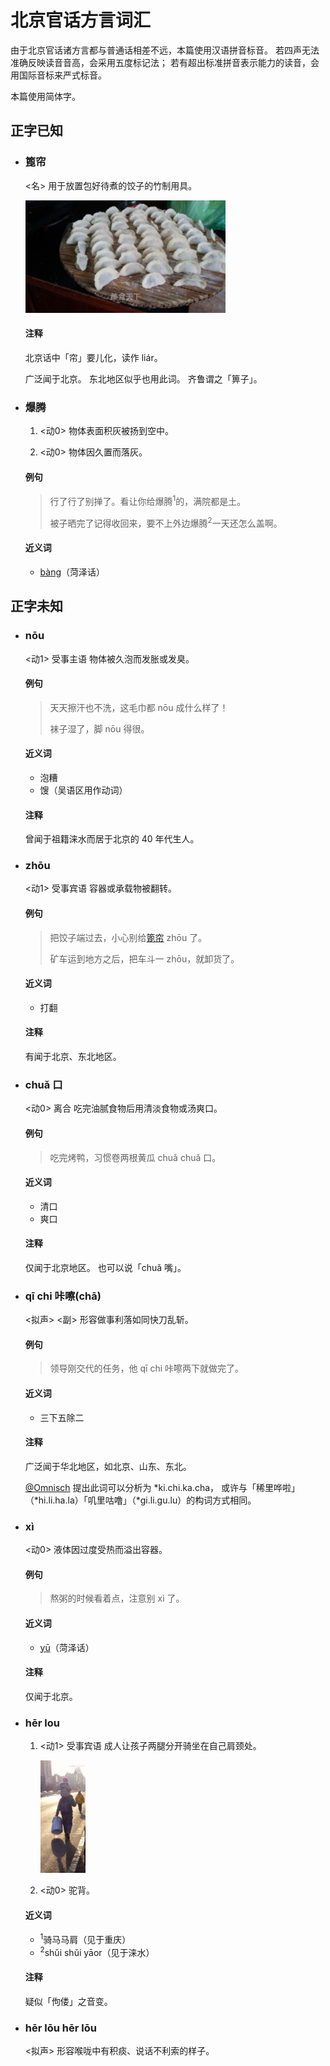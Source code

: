 # 北京官话方言词汇

由于北京官话诸方言都与普通话相差不远，本篇使用汉语拼音标音。
若四声无法准确反映读音音高，会采用五度标记法；
若有超出标准拼音表示能力的读音，会用国际音标来严式标音。

本篇使用简体字。

## 正字已知

- <h3>篦帘</h3>

	&lt;名&gt;
	用于放置包好待煮的饺子的竹制用具。

	<img src="./figures/bilian.jpg" height="180" />

	#### 注释
	北京话中「帘」要儿化，读作 liár。

	广泛闻于北京。
	东北地区似乎也用此词。
	齐鲁谓之「箅子」。

- <h3>爆腾</h3>

	1. &lt;动0&gt;
		物体表面积灰被扬到空中。

	2. &lt;动0&gt;
		物体因久置而落灰。

	#### 例句
	> 行了行了别掸了。看让你给爆腾<sup>1</sup>的，满院都是土。
	>
	> 被子晒完了记得收回来，要不上外边爆腾<sup>2</sup>一天还怎么盖啊。

	#### 近义词
	- [bàng](./heze.md#ㄅㄤˋbàng曝)（菏泽话）


## 正字未知

- <h3>nōu</h3>

	&lt;动1&gt; 受事主语
	物体被久泡而发胀或发臭。

	#### 例句
	> 天天擦汗也不洗，这毛巾都 nōu 成什么样了！
	>
	> 袜子湿了，脚 nōu 得很。

	#### 近义词
	- 泡糟
	- 馊（吴语区用作动词）

	#### 注释
	曾闻于祖籍涞水而居于北京的 40 年代生人。

- <h3>zhōu</h3>

	&lt;动1&gt; 受事宾语
	容器或承载物被翻转。

	#### 例句
	> 把饺子端过去，小心别给[篦帘](#篦帘) zhōu 了。
	>
	> 矿车运到地方之后，把车斗一 zhōu，就卸货了。

	#### 近义词
	- 打翻

	#### 注释
	有闻于北京、东北地区。

- <h3>chuǎ 口</h3>

	&lt;动0&gt; 离合
	吃完油腻食物后用清淡食物或汤爽口。

	#### 例句
	> 吃完烤鸭，习惯卷两根黄瓜 chuǎ chuǎ 口。

	#### 近义词
	- 清口
	- 爽口

	#### 注释
	仅闻于北京地区。
	也可以说「chuǎ 嘴」。

- <h3>qī chi 咔嚓(chā)</h3>

	&lt;拟声&gt; &lt;副&gt;
	形容做事利落如同快刀乱斩。

	#### 例句
	> 领导刚交代的任务，他 qī chi 咔嚓两下就做完了。

	#### 近义词
	- 三下五除二

	#### 注释
	广泛闻于华北地区，如北京、山东、东北。

	<u>@Omnisch</u> 提出此词可以分析为 *ki.chi.ka.cha，
	或许与「稀里哗啦」（\*hi.li.ha.la）「叽里咕噜」（\*gi.li.gu.lu）的构词方式相同。

- <h3>xì</h3>

	&lt;动0&gt;
	液体因过度受热而溢出容器。

	#### 例句
	> 熬粥的时候看着点，注意别 xì 了。

	#### 近义词
	- [yū](./heze.md#ㄩyū鬻)（菏泽话）

	#### 注释
	仅闻于北京。

- <h3>hēr lou</h3>

	1. &lt;动1&gt; 受事宾语
		成人让孩子两腿分开骑坐在自己肩颈处。

		<img src="./figures/herlou.webp" height="180" />

	2. &lt;动0&gt;
		驼背。

	#### 近义词
	- <sup>1</sup>骑马马肩（见于重庆）
	- <sup>2</sup>shǔi shǔi yāor（见于涞水）

	#### 注释
	疑似「佝偻」之音变。

- <h3>hēr lōu hēr lōu</h3>

	&lt;拟声&gt;
	形容喉咙中有积痰、说话不利索的样子。
